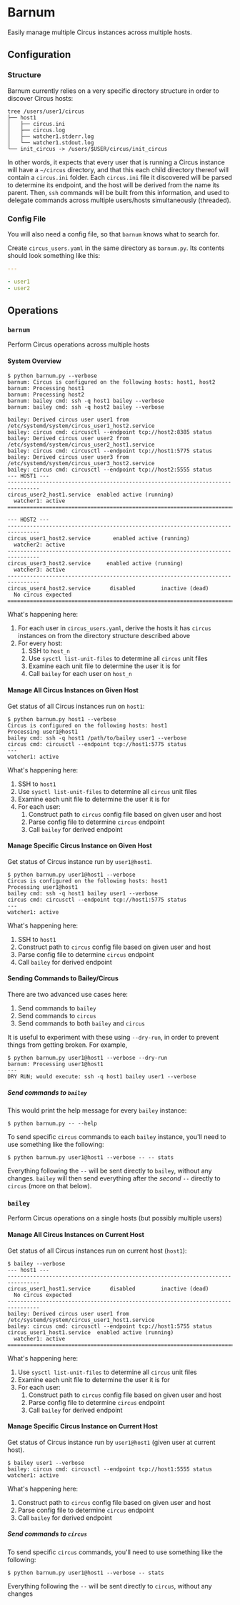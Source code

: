 # Barnum

Easily manage multiple Circus instances across multiple hosts.

## Configuration

### Structure

Barnum currently relies on a very specific directory structure in order to discover Circus hosts:

```
tree /users/user1/circus
├── host1
│   ├── circus.ini
│   ├── circus.log
│   ├── watcher1.stderr.log
│   └── watcher1.stdout.log
└── init_circus -> /users/$USER/circus/init_circus
```

In other words, it expects that every user that is running a Circus instance will have a `~/circus` directory, and that this each child directory thereof will contain a `circus.ini` folder. Each `circus.ini` file it discovered will be parsed to determine its endpoint, and the host will be derived from the name its parent. Then, `ssh` commands will be built from this information, and used to delegate commands across multiple users/hosts simultaneously (threaded).

### Config File

You will also need a config file, so that `barnum` knows what to search for.

Create `circus_users.yaml` in the same directory as `barnum.py`. Its contents should look something like this:

```yaml
---

- user1
- user2
```

## Operations

### `barnum`

Perform Circus operations across multiple hosts

#### System Overview

```
$ python barnum.py --verbose
barnum: Circus is configured on the following hosts: host1, host2
barnum: Processing host1
barnum: Processing host2
barnum: bailey cmd: ssh -q host1 bailey --verbose
barnum: bailey cmd: ssh -q host2 bailey --verbose

bailey: Derived circus user user1 from /etc/systemd/system/circus_user1_host2.service
bailey: circus cmd: circusctl --endpoint tcp://host2:8385 status
bailey: Derived circus user user2 from /etc/systemd/system/circus_user2_host1.service
bailey: circus cmd: circusctl --endpoint tcp://host1:5775 status
bailey: Derived circus user user3 from /etc/systemd/system/circus_user3_host2.service
bailey: circus cmd: circusctl --endpoint tcp://host2:5555 status
--- HOST1 ---
--------------------------------------------------------------------------------
circus_user2_host1.service  enabled active (running)
  watcher1: active
================================================================================

--- HOST2 ---
--------------------------------------------------------------------------------
circus_user1_host2.service       enabled active (running)
  watcher2: active
--------------------------------------------------------------------------------
circus_user3_host2.service     enabled active (running)
  watcher3: active
--------------------------------------------------------------------------------
circus_user4_host2.service      disabled        inactive (dead)
  No circus expected
================================================================================
```

What's happening here:

1. For each user in `circus_users.yaml`, derive the hosts it has `circus` instances on from the directory structure described above
1. For every host:
    1. SSH to `host_n`
    1. Use `sysctl list-unit-files` to determine all `circus` unit files
    1. Examine each unit file to determine the user it is for
    1. Call `bailey` for each user on `host_n`

#### Manage All Circus Instances on Given Host

Get status of all Circus instances run on `host1`:

```
$ python barnum.py host1 --verbose
Circus is configured on the following hosts: host1
Processing user1@host1
bailey cmd: ssh -q host1 /path/to/bailey user1 --verbose
circus cmd: circusctl --endpoint tcp://host1:5775 status
---
watcher1: active
```

What's happening here:

1. SSH to `host1`
1. Use `sysctl list-unit-files` to determine all `circus` unit files
1. Examine each unit file to determine the user it is for
1. For each user:
    1. Construct path to `circus` config file based on given user and host
    1. Parse config file to determine `circus` endpoint
    1. Call `bailey` for derived endpoint

#### Manage Specific Circus Instance on Given Host

Get status of Circus instance run by `user1@host1`.

```
$ python barnum.py user1@host1 --verbose
Circus is configured on the following hosts: host1
Processing user1@host1
bailey cmd: ssh -q host1 bailey user1 --verbose
circus cmd: circusctl --endpoint tcp://host1:5775 status
---
watcher1: active
```

What's happening here:

1. SSH to `host1`
1. Construct path to `circus` config file based on given user and host
1. Parse config file to determine `circus` endpoint
1. Call `bailey` for derived endpoint

#### Sending Commands to Bailey/Circus

There are two advanced use cases here:

1. Send commands to `bailey`
2. Send commands to `circus`
3. Send commands to both `bailey` and `circus`

It is useful to experiment with these using `--dry-run`, in order to prevent things from getting broken. For example,

```
$ python barnum.py user1@host1 --verbose --dry-run
barnum: Processing user1@host1
---
DRY RUN; would execute: ssh -q host1 bailey user1 --verbose
```

##### Send commands to `bailey`

This would print the help message for every `bailey` instance:

```$ python barnum.py -- --help```

To send specific `circus` commands to each `bailey` instance, you'll need to use something like the following:

```$ python barnum.py user1@host1 --verbose -- -- stats```

Everything following the `--` will be sent directly to `bailey`, without any changes. `bailey` will then send everything after the _second_ `--` directly to `circus` (more on that below).


### `bailey`

Perform Circus operations on a single hosts (but possibly multiple users)

#### Manage All Circus Instances on Current Host

Get status of all Circus instances run on current host (`host1`):

```
$ bailey --verbose
--- host1 ---
--------------------------------------------------------------------------------
circus_user1_host1.service      disabled        inactive (dead)
  No circus expected
--------------------------------------------------------------------------------
bailey: Derived circus user user1 from /etc/systemd/system/circus_user1_host1.service
bailey: circus cmd: circusctl --endpoint tcp://host1:5755 status
circus_user1_host1.service  enabled active (running)
  watcher1: active
================================================================================
```

What's happening here:

1. Use `sysctl list-unit-files` to determine all `circus` unit files
1. Examine each unit file to determine the user it is for
1. For each user:
    1. Construct path to `circus` config file based on given user and host
    1. Parse config file to determine `circus` endpoint
    1. Call `bailey` for derived endpoint

#### Manage Specific Circus Instance on Current Host

Get status of Circus instance run by `user1@host1` (given user at current host).

```
$ bailey user1 --verbose
bailey: circus cmd: circusctl --endpoint tcp://host1:5555 status
watcher1: active
```

What's happening here:

1. Construct path to `circus` config file based on given user and host
1. Parse config file to determine `circus` endpoint
1. Call `bailey` for derived endpoint


##### Send commands to `circus`

To send specific `circus` commands, you'll need to use something like the following:

```$ python barnum.py user1@host1 --verbose -- stats```

Everything following the `--` will be sent directly to `circus`, without any changes
